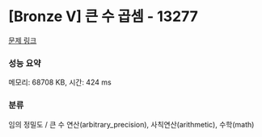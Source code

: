 # [Bronze V] 큰 수 곱셈 - 13277 

[문제 링크](https://www.acmicpc.net/problem/13277) 

### 성능 요약

메모리: 68708 KB, 시간: 424 ms

### 분류

임의 정밀도 / 큰 수 연산(arbitrary_precision), 사칙연산(arithmetic), 수학(math)

